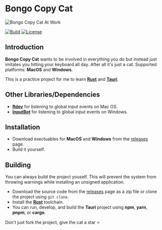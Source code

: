 # Bongo Copy Cat

![Bongo Copy Cat At Work](https://github.com/abjt14/bongo-copy-cat/main.gif)

[![Build](https://github.com/abjt14/bongo-copy-cat/actions/workflows/main.yml/badge.svg)](https://github.com/abjt14/bongo-copy-cat/actions/workflows/main.yml) [![License](https://img.shields.io/badge/License-MIT-green.svg)](https://opensource.org/licenses/MIT)

## Introduction

**Bongo Copy Cat** wants to be involved in everything you do but instead just imitates you hitting your keyboard all day. After all it's just a cat.
Supported platforms: **MacOS** and **Windows**.

This is a practice project for me to learn [**Rust**](https://www.rust-lang.org/) and [**Tauri**](https://tauri.app/).

## Other Libraries/Dependencies
* [**Rdev**](https://github.com/Narsil/rdev) for listening to global input events on Mac OS.
* [**InputBot**](https://github.com/obv-mikhail/InputBot) for listening to global input events on Windows.

## Installation
* Download exectuables for **MacOS** and **Windows** from the [releases](https://github.com/abjt14/bongo-copy-cat/releases) page.
* Build it yourself.

## Building
You can always build the project youself. This will prevent the system from throwing warnings while installing an unsigned application.

* Download the source code from the [releases](https://github.com/abjt14/bongo-copy-cat/releases) page as a zip file or clone the project using `git clone`.
* Install the [**Rust**](https://www.rust-lang.org/tools/install) toolchain.
* You can run, develop, and build the **Tauri** project using **npm**, **yarn**, **pnpm**, or **cargo**.

Don't just fork the project, give the cat a star ⭐️
